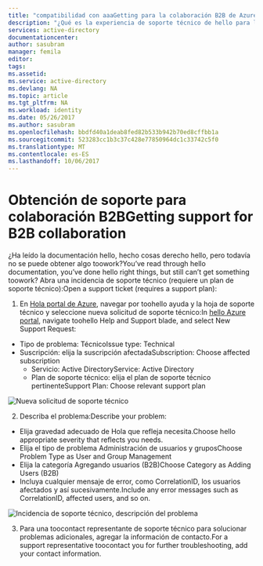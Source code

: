 ```yaml
---
title: "compatibilidad con aaaGetting para la colaboración B2B de Azure Active Directory | Documentos de Microsoft"
description: "¿Qué es la experiencia de soporte técnico de hello para la colaboración B2B de Azure Active Directory?"
services: active-directory
documentationcenter: 
author: sasubram
manager: femila
editor: 
tags: 
ms.assetid: 
ms.service: active-directory
ms.devlang: NA
ms.topic: article
ms.tgt_pltfrm: NA
ms.workload: identity
ms.date: 05/26/2017
ms.author: sasubram
ms.openlocfilehash: bbdfd40a1deab8fed82b533b942b70ed8cffbb1a
ms.sourcegitcommit: 523283cc1b3c37c428e77850964dc1c33742c5f0
ms.translationtype: MT
ms.contentlocale: es-ES
ms.lasthandoff: 10/06/2017
---
```

# <a name="getting-support-for-b2b-collaboration"></a><span data-ttu-id="cce8c-103">Obtención de soporte para colaboración B2B</span><span class="sxs-lookup"><span data-stu-id="cce8c-103">Getting support for B2B collaboration</span></span>

<span data-ttu-id="cce8c-104">¿Ha leído la documentación hello, hecho cosas derecho hello, pero todavía no se puede obtener algo toowork?</span><span class="sxs-lookup"><span data-stu-id="cce8c-104">You’ve read through hello documentation, you’ve done hello right things, but still can’t get something toowork?</span></span> <span data-ttu-id="cce8c-105">Abra una incidencia de soporte técnico (requiere un plan de soporte técnico):</span><span class="sxs-lookup"><span data-stu-id="cce8c-105">Open a support ticket (requires a support plan):</span></span>

1. <span data-ttu-id="cce8c-106">En [Hola portal de Azure](https://portal.azure.com), navegar por toohello ayuda y la hoja de soporte técnico y seleccione nueva solicitud de soporte técnico:</span><span class="sxs-lookup"><span data-stu-id="cce8c-106">In [hello Azure portal](https://portal.azure.com), navigate toohello Help and Support blade, and select New Support Request:</span></span>
  - <span data-ttu-id="cce8c-107">Tipo de problema: Técnico</span><span class="sxs-lookup"><span data-stu-id="cce8c-107">Issue type: Technical</span></span>
  - <span data-ttu-id="cce8c-108">Suscripción: elija la suscripción afectada</span><span class="sxs-lookup"><span data-stu-id="cce8c-108">Subscription: Choose affected subscription</span></span>
    - <span data-ttu-id="cce8c-109">Servicio: Active Directory</span><span class="sxs-lookup"><span data-stu-id="cce8c-109">Service: Active Directory</span></span>
    - <span data-ttu-id="cce8c-110">Plan de soporte técnico: elija el plan de soporte técnico pertinente</span><span class="sxs-lookup"><span data-stu-id="cce8c-110">Support Plan: Choose relevant support plan</span></span>

  ![Nueva solicitud de soporte técnico](media/active-directory-b2b-support/new-support-request.png)

2. <span data-ttu-id="cce8c-112">Describa el problema:</span><span class="sxs-lookup"><span data-stu-id="cce8c-112">Describe your problem:</span></span>
  - <span data-ttu-id="cce8c-113">Elija gravedad adecuado de Hola que refleja necesita.</span><span class="sxs-lookup"><span data-stu-id="cce8c-113">Choose hello appropriate severity that reflects you needs.</span></span>
  - <span data-ttu-id="cce8c-114">Elija el tipo de problema Administración de usuarios y grupos</span><span class="sxs-lookup"><span data-stu-id="cce8c-114">Choose Problem Type as User and Group Management</span></span>
  - <span data-ttu-id="cce8c-115">Elija la categoría Agregando usuarios (B2B)</span><span class="sxs-lookup"><span data-stu-id="cce8c-115">Choose Category as Adding Users (B2B)</span></span>
  - <span data-ttu-id="cce8c-116">Incluya cualquier mensaje de error, como CorrelationID, los usuarios afectados y así sucesivamente.</span><span class="sxs-lookup"><span data-stu-id="cce8c-116">Include any error messages such as CorrelationID, affected users, and so on.</span></span>

  ![Incidencia de soporte técnico, descripción del problema](media/active-directory-b2b-support/problem-description.png)

3. <span data-ttu-id="cce8c-118">Para una toocontact representante de soporte técnico para solucionar problemas adicionales, agregar la información de contacto.</span><span class="sxs-lookup"><span data-stu-id="cce8c-118">For a support representative toocontact you for further troubleshooting, add your contact information.</span></span>
